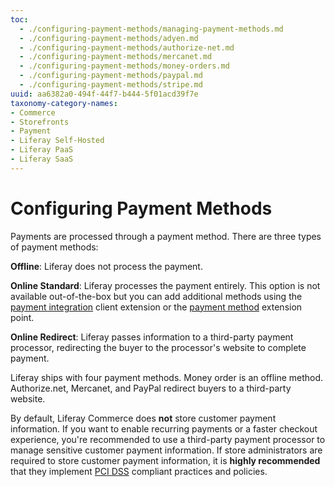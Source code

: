 ```yaml
---
toc:
  - ./configuring-payment-methods/managing-payment-methods.md
  - ./configuring-payment-methods/adyen.md
  - ./configuring-payment-methods/authorize-net.md
  - ./configuring-payment-methods/mercanet.md
  - ./configuring-payment-methods/money-orders.md
  - ./configuring-payment-methods/paypal.md
  - ./configuring-payment-methods/stripe.md
uuid: aa6382a0-494f-44f7-b444-5f01acd39f7e
taxonomy-category-names:
- Commerce
- Storefronts
- Payment
- Liferay Self-Hosted
- Liferay PaaS
- Liferay SaaS
---
```

# Configuring Payment Methods

Payments are processed through a payment method. There are three types of payment methods:

**Offline**: Liferay does not process the payment.

**Online Standard**: Liferay processes the payment entirely. This option is not available out-of-the-box but you can add additional methods using the [payment integration](../developer-guide/using-client-extensions/using-the-payment-integration-client-extension.md) client extension or the [payment method](../developer-guide/sales/implementing-a-new-payment-method.md) extension point.

**Online Redirect**: Liferay passes information to a third-party payment processor, redirecting the buyer to the processor's website to complete payment.

Liferay ships with four payment methods. Money order is an offline method. Authorize.net, Mercanet, and PayPal redirect buyers to a third-party website.

By default, Liferay Commerce does **not** store customer payment information. If you want to enable recurring payments or a faster checkout experience, you're recommended to use a third-party payment processor to manage sensitive customer payment information. If store administrators are required to store customer payment information, it is **highly recommended** that they implement [PCI DSS](https://www.pcisecuritystandards.org/) compliant practices and policies.

